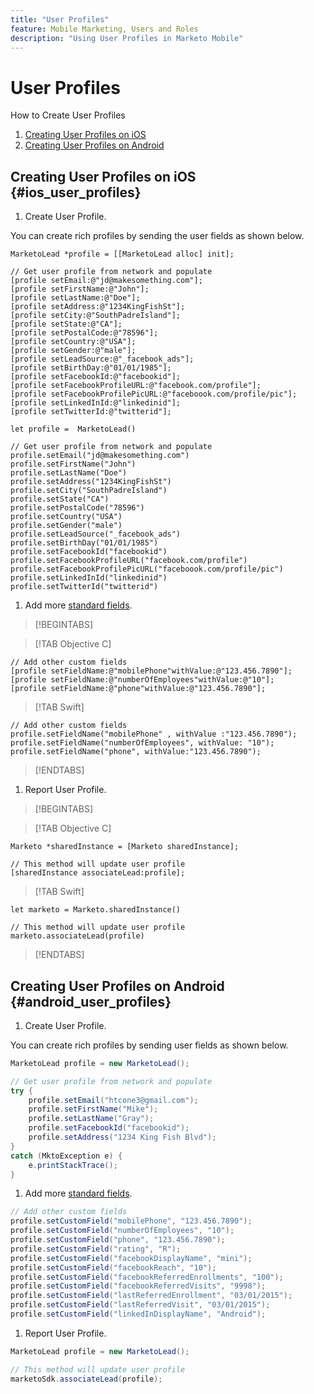 ```yaml
---
title: "User Profiles"
feature: Mobile Marketing, Users and Roles
description: "Using User Profiles in Marketo Mobile"
---
```


# User Profiles

How to Create User Profiles

1. [Creating User Profiles on iOS](#ios_user_profiles)
1. [Creating User Profiles on Android](#android_user_profiles)

## Creating User Profiles on iOS {#ios_user_profiles}

1. Create User Profile.

You can create rich profiles by sending the user fields as shown below.

```
MarketoLead *profile = [[MarketoLead alloc] init];

// Get user profile from network and populate
[profile setEmail:@"jd@makesomething.com"];
[profile setFirstName:@"John"];
[profile setLastName:@"Doe"];
[profile setAddress:@"1234KingFishSt"];
[profile setCity:@"SouthPadreIsland"];
[profile setState:@"CA"];
[profile setPostalCode:@"78596"];
[profile setCountry:@"USA"];
[profile setGender:@"male"];
[profile setLeadSource:@"_facebook_ads"];
[profile setBirthDay:@"01/01/1985"];
[profile setFacebookId:@"facebookid"];
[profile setFacebookProfileURL:@"facebook.com/profile"];
[profile setFacebookProfilePicURL:@"faceboook.com/profile/pic"];
[profile setLinkedInId:@"linkedinid"];
[profile setTwitterId:@"twitterid"];
```

```
let profile =  MarketoLead()

// Get user profile from network and populate
profile.setEmail("jd@makesomething.com")
profile.setFirstName("John")
profile.setLastName("Doe")
profile.setAddress("1234KingFishSt")
profile.setCity("SouthPadreIsland")
profile.setState("CA")
profile.setPostalCode("78596")
profile.setCountry("USA")
profile.setGender("male")
profile.setLeadSource("_facebook_ads")
profile.setBirthDay("01/01/1985")
profile.setFacebookId("facebookid")
profile.setFacebookProfileURL("facebook.com/profile")
profile.setFacebookProfilePicURL("faceboook.com/profile/pic")
profile.setLinkedInId("linkedinid")
profile.setTwitterId("twitterid")
```

1. Add more [standard fields](../rest-api/list-of-standard-fields.md).

>[!BEGINTABS]

>[!TAB Objective C]

```
// Add other custom fields
[profile setFieldName:@"mobilePhone"withValue:@"123.456.7890"];
[profile setFieldName:@"numberOfEmployees"withValue:@"10"];
[profile setFieldName:@"phone"withValue:@"123.456.7890"];
```

>[!TAB Swift]

```
// Add other custom fields
profile.setFieldName("mobilePhone" , withValue :"123.456.7890");
profile.setFieldName("numberOfEmployees", withValue: "10");
profile.setFieldName("phone", withValue:"123.456.7890");
```

>[!ENDTABS]

1. Report User Profile.

>[!BEGINTABS]

>[!TAB Objective C]

```
Marketo *sharedInstance = [Marketo sharedInstance];

// This method will update user profile
[sharedInstance associateLead:profile];
```

>[!TAB Swift]

```
let marketo = Marketo.sharedInstance()

// This method will update user profile
marketo.associateLead(profile)
```

>[!ENDTABS]

## Creating User Profiles on Android {#android_user_profiles}

1. Create User Profile.

You can create rich profiles by sending user fields as shown below.

```java
MarketoLead profile = new MarketoLead();

// Get user profile from network and populate
try {
    profile.setEmail("htcone3@gmail.com");
    profile.setFirstName("Mike");
    profile.setLastName("Gray");
    profile.setFacebookId("facebookid");
    profile.setAddress("1234 King Fish Blvd");
}
catch (MktoException e) {
    e.printStackTrace();
}
```

1. Add more [standard fields](../rest-api/list-of-standard-fields.md).

```java
// Add other custom fields
profile.setCustomField("mobilePhone", "123.456.7890");
profile.setCustomField("numberOfEmployees", "10");
profile.setCustomField("phone", "123.456.7890");
profile.setCustomField("rating", "R");
profile.setCustomField("facebookDisplayName", "mini");
profile.setCustomField("facebookReach", "10");
profile.setCustomField("facebookReferredEnrollments", "100");
profile.setCustomField("facebookReferredVisits", "9998");
profile.setCustomField("lastReferredEnrollment", "03/01/2015");
profile.setCustomField("lastReferredVisit", "03/01/2015");
profile.setCustomField("linkedInDisplayName", "Android");
```

1. Report User Profile.

```java
MarketoLead profile = new MarketoLead();

// This method will update user profile
marketoSdk.associateLead(profile);
```
